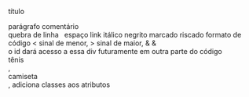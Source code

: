 <h></h> título
<p></p> parágrafo
<!-- --> comentário
</br> quebra de linha
&nbsp; espaço
<a href=""></a> link
<em></em> itálico
<strong></strong> negrito
<mark></mark> marcado
<s></s> riscado
<code></code> formato de código
&lt; sinal de menor, &gt; sinal de maior, &amp; &
<div id="nome"></div> o id dará acesso a essa div futuramente em outra parte do código
<div class="produto">tênis</div>, <div class="produto">camiseta</div>, adiciona classes aos atributos